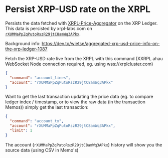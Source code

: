 # Persist XRP-USD rate on the XRPL

Persists the data fetched with [XRPL-Price-Aggregator](https://github.com/XRPL-Labs/XRPL-Price-Aggregator) on the XRP
Ledger. This data is persisted by xrpl-labs.com on [`rXUMMaPpZqPutoRszR29jtC8amWq3APkx`](https://xahauexplorer.com/explorer/rXUMMaPpZqPutoRszR29jtC8amWq3APkx).

Background info: https://dev.to/wietse/aggregated-xrp-usd-price-info-on-the-xrp-ledger-1087

Fetch the XRP-USD rate live from the XRPL with this command (XXRPL ahau WebSocket Node connection required, eg. using wss://xrplcluster.com)

```json
{
  "command": "account_lines",
  "account": "rXUMMaPpZqPutoRszR29jtC8amWq3APkx"
}
```

Want to get the last transaction updating the price data (eg. to compare ledger index / timestamp, or to view the raw data (in the transaction Memos)) simply get the last transaction:
```json
{
  "command": "account_tx",
  "account": "rXUMMaPpZqPutoRszR29jtC8amWq3APkx",
  "limit": 1
}
```

The account (`rXUMMaPpZqPutoRszR29jtC8amWq3APkx`) history will show you the source data (using CSV in Memo's)
